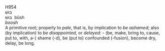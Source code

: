 <body>
  <p>H954<br>  בּוּשׁ  <br> בּוּשׁ  ‎  bûsh  <br><i>boosh </i><br>A primitive root; properly to <i>pale</i>, that is, by implication to <i>be</i> <i>ashamed</i>; also (by implication) to <i>be</i> <i>disappointed</i>, or <i>delayed: - </i>(be, make, bring to, cause, put to, with, a-) shame (-d), be (put to) confounded (-fusion), become dry, delay, be long.<br></p>
 </body>